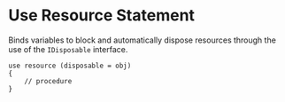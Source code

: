 # Use Resource Statement

Binds variables to block and automatically dispose resources through the use of the `IDisposable` interface.

```
use resource (disposable = obj)
{
	// procedure
}
```